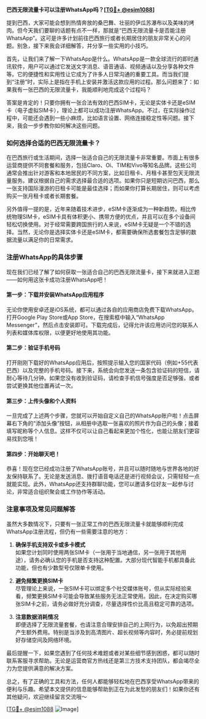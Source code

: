 **巴西无限流量卡可以注册WhatsApp吗？[[TG💪+ @esim1088](https://t.me/s/esim1088)]**

提到巴西，大家可能会想到热情奔放的桑巴舞、壮丽的伊瓜苏瀑布以及美味的烤肉。但今天我们要聊的话题有点不一样，那就是“巴西无限流量卡是否能注册WhatsApp”。这可是许多计划前往巴西旅行或者长期居住的朋友非常关心的问题。别急，接下来我会详细解答，并分享一些实用的小技巧。

首先，让我们来了解一下WhatsApp是什么。WhatsApp是一款全球流行的即时通讯软件，用户可以通过它发送文字消息、语音通话、视频通话以及分享各种文件等。它的便捷性和实用性让它成为了许多人日常沟通的重要工具。而当我们提到“注册”时，实际上是指在手机上安装并激活这款应用的过程。那么问题来了：如果我有一张巴西的无限流量卡，我能顺利地完成这个过程吗？

答案是肯定的！只要你拥有一张合法有效的巴西SIM卡，无论是实体卡还是eSIM卡（电子虚拟SIM卡），理论上都可以成功注册WhatsApp。不过，在实际操作过程中，可能还会遇到一些小麻烦，比如语言设置、网络连接稳定性等问题。接下来，我会一步步教你如何解决这些问题。

### 如何选择合适的巴西无限流量卡？

在巴西旅行或生活期间，选择一张适合自己的无限流量卡非常重要。市面上有很多运营商提供不同套餐和服务，包括Claro、Oi、TIM和Vivo等知名品牌。这些公司通常会推出针对游客和本地居民的不同方案，比如日租卡、月租卡甚至包天无限流量服务。建议根据自己的需求选择最合适的选项。如果你只是短期访问巴西，那么一张支持国际漫游的日租卡可能是最佳选择；而如果你打算长期居住，则可以考虑购买一张月租卡或者长期套餐。

另外值得一提的是，近年来随着技术进步，eSIM卡逐渐成为一种新趋势。相比传统物理SIM卡，eSIM卡具有体积更小、携带方便的优点，并且可以在多个设备间轻松切换使用。对于经常需要跨国旅行的人来说，eSIM卡无疑是一个不错的选择。当然，无论你是选择实体卡还是eSIM卡，都需要确保所选套餐包含足够的数据流量以满足你的日常需求。

### 注册WhatsApp的具体步骤

现在我们已经了解了如何获取一张适合自己的巴西无限流量卡，接下来就进入正题——如何用这张卡成功注册WhatsApp吧！

#### 第一步：下载并安装WhatsApp应用程序
无论你使用安卓还是iOS系统，都可以通过各自的应用商店免费下载WhatsApp。打开Google Play Store或App Store，在搜索框中输入“WhatsApp Messenger”，然后点击安装即可。下载完成后，记得允许该应用访问您的联系人列表和媒体库权限，以便更好地使用其功能。

#### 第二步：验证手机号码
打开刚刚下载好的WhatsApp应用后，按照提示输入您的国家代码（例如+55代表巴西）以及完整的手机号码。接下来，系统会向您发送一条包含验证码的短信，请耐心等待几分钟。如果您没有收到验证码，请检查手机信号强度是否足够强，或者尝试更换其他位置再试一次。

#### 第三步：上传头像和个人资料
一旦完成了上述两个步骤，您就可以开始自定义自己的WhatsApp账户啦！点击屏幕右下角的“添加头像”按钮，从相册中选取一张喜欢的照片作为自己的头像；接着填写昵称等个人信息。这样不仅可以让自己看起来更加个性化，也能让朋友们更容易找到您哦！

#### 第四步：开始聊天吧！
恭喜！现在您已经成功注册了WhatsApp账号，并且可以随时随地与世界各地的好友保持联系了。无论是发送消息、拨打语音电话还是进行视频会议，只需轻轻一点就能实现。此外，WhatsApp还支持群聊功能，您可以邀请多位好友一起参与讨论，非常适合组织聚会或工作协作等活动。

### 注意事项及常见问题解答

虽然大多数情况下，只要有一张正常工作的巴西无限流量卡就能够顺利完成WhatsApp注册流程，但仍有一些需要注意的地方：

1. **确保手机支持双卡或多卡模式**  
   如果您计划同时使用两张SIM卡（一张用于当地通信，另一张用于其他用途），请务必确认您的手机是否支持这种配置。大部分现代智能手机都具备此功能，但也有少数型号仅限单卡使用。

2. **避免频繁更换SIM卡**  
   尽管理论上来说，一张SIM卡可以绑定多个社交媒体账号，但从实际经验来看，频繁更换SIM卡可能会导致某些服务无法正常使用。因此，在决定购买哪张SIM卡之前，请务必做好充分调查，尽量选择性价比高且稳定可靠的选项。

3. **注意数据消耗情况**  
   即便选择了无限流量套餐，也请注意合理安排自己的上网行为，以免超出预期产生额外费用。特别是当涉及到高清图片、超长视频等内容时，务必提前规划好存储空间及网络环境。

最后提醒一下，如果您遇到了任何技术难题或者对某些细节感到困惑，都可以随时联系客服寻求帮助。无论是运营商官方热线还是第三方技术支持团队，都会竭尽全力为您提供满意的解决方案。

总之，有了正确的工具和方法，任何人都能够轻松地在巴西享受WhatsApp带来的便利与乐趣。希望本文提供的信息能够帮助到正在为此发愁的朋友们！如果你还有其他疑问，欢迎继续留言交流哦～

[[TG💪+ @esim1088](https://t.me/s/esim1088) ![Image](https://i.postimg.cc/4NQfJmqS/Snipaste-2025-05-13-00-14-12.png)]